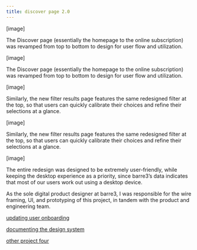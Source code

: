 ```yaml
---
title: discover page 2.0
---
```


[image]

The Discover page (essentially the homepage to the online subscription) was revamped from top to bottom to design for user flow and utilization.

[image]

The Discover page (essentially the homepage to the online subscription) was revamped from top to bottom to design for user flow and utilization.

[image]

Similarly, the new filter results page features the same redesigned filter at the top, so that users can quickly calibrate their choices and refine their selections at a glance.

[image]

Similarly, the new filter results page features the same redesigned filter at the top, so that users can quickly calibrate their choices and refine their selections at a glance.

[image]

The entire redesign was designed to be extremely user-friendly, while keeping the desktop experience as a priority, since barre3’s data indicates that most of our users work out using a desktop device.

As the sole digital product designer at barre3, I was responsible for the wire framing, UI, and prototyping of this project, in tandem with the product and engineering team.

[updating user onboarding](/)

[documenting the design system](/)

[other project four](/)
